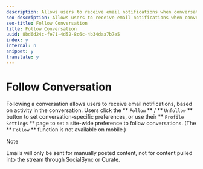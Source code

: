 ```yaml
---
description: Allows users to receive email notifications when conversations they follow are changed.
seo-description: Allows users to receive email notifications when conversations they follow are changed.
seo-title: Follow Conversation
title: Follow Conversation
uuid: 8bd6d24c-fe71-4d52-8c6c-4b34daa7b7e5
index: y
internal: n
snippet: y
translate: y
---
```


# Follow Conversation

Following a conversation allows users to receive email notifications, based on activity in the conversation. Users click the ** `Follow` ** / ** `Unfollow` ** button to set conversation-specific preferences, or use their ** `Profile Settings` ** page to set a site-wide preference to follow conversations.
(The ** `Follow` ** function is not available on mobile.)

>[!NOTE]
>
>Emails will only be sent for manually posted content, not for content pulled into the stream through SocialSync or Curate.

